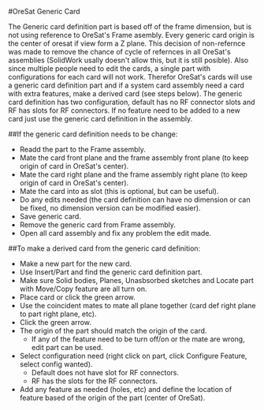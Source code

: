#OreSat Generic Card


The Generic card definition part is based off of the frame dimension, but is not using reference to OreSat's Frame asembly. Every generic card origin is the center of oresat if view form a Z plane. This decision of non-refernce was made to remove the chance of cycle of refernces in all OreSat's assemblies (SolidWork usally doesn't allow this, but it is still posible). Also since multiple people need to edit the cards, a single part with configurations for each card will not work. Therefor OreSat's cards will use a generic card definition part and if a system card assembly need a card with extra features, make a derived card (see steps below). The generic card definition has two configuration, default has no RF connector slots and RF has slots for RF connectors. If no feature need to be added to a new card just use the generic card definition in the assembly.


##If the generic card definition needs to be change: 
- Readd the part to the Frame assembly.
- Mate the card front plane and the frame assembly front plane (to keep origin of card in OreSat's center).
- Mate the card right plane and the frame assembly right plane (to keep origin of card in OreSat's center).
- Mate the card into as slot (this is optional, but can be useful).
- Do any edits needed (the card definition can have no dimension or can be fixed, no dimension version can be modified easier).
- Save generic card.
- Remove the generic card from Frame assembly.
- Open all card assembly and fix any problem the edit made.


##To make a derived card from the generic card definition:
- Make a new part for the new card.
- Use Insert/Part and find the generic card definition part.
- Make sure Solid bodies, Planes, Unasbsorbed sketches and Locate part with Move/Copy feature are all turn on. 
- Place card or click the green arrow.
- Use the coincident mates to mate all plane together (card def right plane to part right plane, etc).
- Click the green arrow.
- The origin of the part should match the origin of the card.
	- If any of the feature need to be turn off/on or the mate are wrong, edit part can be used.
- Select configuration need (right click on part, click Configure Feature, select config wanted).
	- Default does not have slot for RF connectors.
	- RF has the slots for the RF connectors.
- Add any feature as needed (holes, etc) and define the location of feature based of the origin of the part (center of OreSat).

